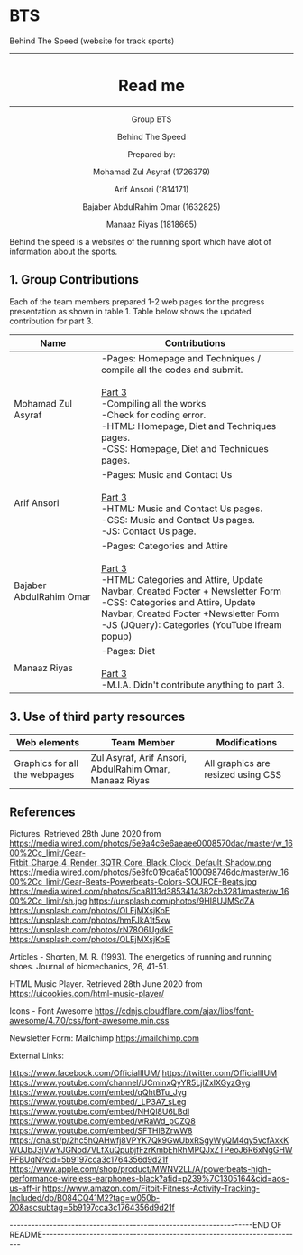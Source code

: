 # BTS
 Behind The Speed (website for track sports)


---
<h1 align= "center"> Read me </h1>

---

<p align= "center"> Group BTS </p>
<p align= "center"> Behind The Speed </p>
<p align= "center"> Prepared by: </p>
<p align= "center"> Mohamad Zul Asyraf (1726379) </p>
<p align= "center"> Arif Ansori (1814171) </p>
<p align= "center"> Bajaber AbdulRahim Omar (1632825) </p>
<p align= "center"> Manaaz Riyas (1818665) </p>

Behind the speed is a websites of the running sport which have alot of information about the sports.

<h2>1. Group Contributions</h2>
Each of the team members prepared 1-2 web pages for the progress presentation as shown in table 1. Table below shows the updated contribution for part 3. 


| Name | Contributions | 
| ------ | ------------ | 
| Mohamad Zul Asyraf | -Pages: Homepage and Techniques / compile all the codes and submit. <br/> <br/> <ins> Part 3 </ins> <br/>  -Compiling all the works <br/> -Check for coding error. <br/> -HTML: Homepage, Diet and Techniques pages. <br/> -CSS: Homepage, Diet and Techniques pages.| 
| Arif Ansori | -Pages: Music and Contact Us <br/><br/> <ins> Part 3 </ins> <br/> -HTML: Music and Contact Us pages. <br/> -CSS: Music and Contact Us pages. <br/> -JS: Contact Us page.  | 
|  Bajaber AbdulRahim Omar | -Pages: Categories and Attire <br/><br/> <ins> Part 3 </ins> <br/>-HTML: Categories and Attire, Update Navbar, Created Footer + Newsletter Form<br/> -CSS: Categories and Attire, Update Navbar, Created Footer +Newsletter Form <br/> -JS (JQuery): Categories (YouTube ifream popup) |  
| Manaaz Riyas | -Pages: Diet <br/><br/> <ins> Part 3 </ins> <br/> -M.I.A. Didn't contribute anything to part 3.  |

<h2> 3. Use of third party resources </h2>

| Web elements | Team Member | Modifications |
| ---- | ---- | ---- |
| Graphics for all the webpages | Zul Asyraf, Arif Ansori, AbdulRahim Omar, Manaaz Riyas | All graphics are resized using CSS | 

<h2> References </h2>

Pictures. Retrieved 28th June 2020 from
https://media.wired.com/photos/5e9a4c6e6aeaee0008570dac/master/w_1600%2Cc_limit/Gear-Fitbit_Charge_4_Render_3QTR_Core_Black_Clock_Default_Shadow.png
https://media.wired.com/photos/5e8fc019ca6a5100098746dc/master/w_1600%2Cc_limit/Gear-Beats-Powerbeats-Colors-SOURCE-Beats.jpg
https://media.wired.com/photos/5ca8113d3853414382cb3281/master/w_1600%2Cc_limit/sh.jpg
https://unsplash.com/photos/9HI8UJMSdZA
https://unsplash.com/photos/OLEjMXsjKoE
https://unsplash.com/photos/hmFJkA1t5xw
https://unsplash.com/photos/rN78O6UgdkE
https://unsplash.com/photos/OLEjMXsjKoE

Articles - Shorten, M. R. (1993). The energetics of running and running shoes. Journal of biomechanics, 26, 41-51.

HTML Music Player. Retrieved 28th June 2020 from
https://uicookies.com/html-music-player/

Icons - Font Awesome https://cdnjs.cloudflare.com/ajax/libs/font-awesome/4.7.0/css/font-awesome.min.css

Newsletter Form: Mailchimp https://mailchimp.com

External Links: 

https://www.facebook.com/OfficialIIUM/
https://twitter.com/OfficialIIUM
https://www.youtube.com/channel/UCminxQyYR5LjlZxlXGyzGyg
https://www.youtube.com/embed/qQhtBTu_Jyg
https://www.youtube.com/embed/_LP3A7_sLeg
https://www.youtube.com/embed/NHQl8U6LBdI
https://www.youtube.com/embed/wRaWd_pCZQ8
https://www.youtube.com/embed/SFTHlBZrwW8
https://cna.st/p/2hc5hQAHwfj8VPYK7Qk9GwUbxRSgyWyQM4qy5vcfAxkKWUJbJ3jVwYJGNod7VLfXuQpubjfFzrKmbEhRhMPQJxZTPeoJ6R6xNgGHWPFBUqN?cid=5b9197cca3c1764356d9d21f
https://www.apple.com/shop/product/MWNV2LL/A/powerbeats-high-performance-wireless-earphones-black?afid=p239%7C1305164&cid=aos-us-aff-ir
https://www.amazon.com/Fitbit-Fitness-Activity-Tracking-Included/dp/B084CQ41M2?tag=w050b-20&ascsubtag=5b9197cca3c1764356d9d21f









-------------------------------------------------------------------END OF README------------------------------------------------------------------------








